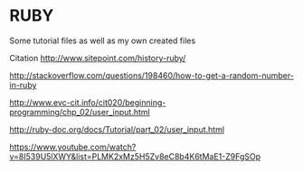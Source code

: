 # RUBY
Some tutorial files as well as my own created files

Citation
http://www.sitepoint.com/history-ruby/

http://stackoverflow.com/questions/198460/how-to-get-a-random-number-in-ruby

http://www.evc-cit.info/cit020/beginning-programming/chp_02/user_input.html

http://ruby-doc.org/docs/Tutorial/part_02/user_input.html

https://www.youtube.com/watch?v=8I539U5lXWY&list=PLMK2xMz5H5Zv8eC8b4K6tMaE1-Z9FgSOp
